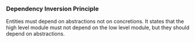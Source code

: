 ### Dependency Inversion Principle
Entities must depend on abstractions not on concretions. It states that the high level module must not depend on the low level module, but they should depend on abstractions.